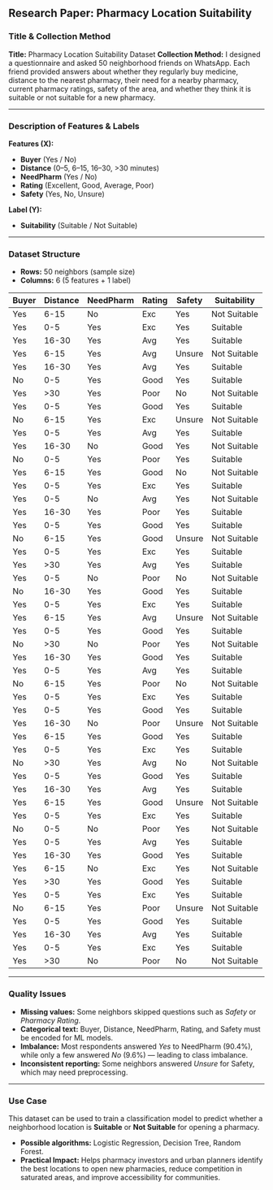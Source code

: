 ## Research Paper: Pharmacy Location Suitability

### Title & Collection Method

**Title:** Pharmacy Location Suitability Dataset
**Collection Method:** I designed a questionnaire and asked 50 neighborhood friends on WhatsApp. Each friend provided answers about whether they regularly buy medicine, distance to the nearest pharmacy, their need for a nearby pharmacy, current pharmacy ratings, safety of the area, and whether they think it is suitable or not suitable for a new pharmacy.

---

### Description of Features & Labels

**Features (X):**

* **Buyer** (Yes / No)
* **Distance** (0–5, 6–15, 16–30, >30 minutes)
* **NeedPharm** (Yes / No)
* **Rating** (Excellent, Good, Average, Poor)
* **Safety** (Yes, No, Unsure)

**Label (Y):**

* **Suitability** (Suitable / Not Suitable)

---

### Dataset Structure

* **Rows:** 50 neighbors (sample size)
* **Columns:** 6 (5 features + 1 label)

| Buyer | Distance | NeedPharm | Rating | Safety | Suitability  |
| ----- | -------- | --------- | ------ | ------ | ------------ |
| Yes   | 6-15     | No        | Exc    | Yes    | Not Suitable |
| Yes   | 0-5      | Yes       | Exc    | Yes    | Suitable     |
| Yes   | 16-30    | Yes       | Avg    | Yes    | Suitable     |
| Yes   | 6-15     | Yes       | Avg    | Unsure | Not Suitable |
| Yes   | 16-30    | Yes       | Avg    | Yes    | Suitable     |
| No    | 0-5      | Yes       | Good   | Yes    | Suitable     |
| Yes   | >30      | Yes       | Poor   | No     | Not Suitable |
| Yes   | 0-5      | Yes       | Good   | Yes    | Suitable     |
| No    | 6-15     | Yes       | Exc    | Unsure | Not Suitable |
| Yes   | 0-5      | Yes       | Avg    | Yes    | Suitable     |
| Yes   | 16-30    | No        | Good   | Yes    | Not Suitable |
| No    | 0-5      | Yes       | Poor   | Yes    | Suitable     |
| Yes   | 6-15     | Yes       | Good   | No     | Not Suitable |
| Yes   | 0-5      | Yes       | Exc    | Yes    | Suitable     |
| Yes   | 0-5      | No        | Avg    | Yes    | Not Suitable |
| Yes   | 16-30    | Yes       | Poor   | Yes    | Suitable     |
| Yes   | 0-5      | Yes       | Good   | Yes    | Suitable     |
| No    | 6-15     | Yes       | Good   | Unsure | Not Suitable |
| Yes   | 0-5      | Yes       | Exc    | Yes    | Suitable     |
| Yes   | >30      | Yes       | Avg    | Yes    | Suitable     |
| Yes   | 0-5      | No        | Poor   | No     | Not Suitable |
| No    | 16-30    | Yes       | Good   | Yes    | Suitable     |
| Yes   | 0-5      | Yes       | Exc    | Yes    | Suitable     |
| Yes   | 6-15     | Yes       | Avg    | Unsure | Not Suitable |
| Yes   | 0-5      | Yes       | Good   | Yes    | Suitable     |
| No    | >30      | No        | Poor   | Yes    | Not Suitable |
| Yes   | 16-30    | Yes       | Good   | Yes    | Suitable     |
| Yes   | 0-5      | Yes       | Avg    | Yes    | Suitable     |
| No    | 6-15     | Yes       | Poor   | No     | Not Suitable |
| Yes   | 0-5      | Yes       | Exc    | Yes    | Suitable     |
| Yes   | 0-5      | Yes       | Good   | Yes    | Suitable     |
| Yes   | 16-30    | No        | Poor   | Unsure | Not Suitable |
| Yes   | 6-15     | Yes       | Good   | Yes    | Suitable     |
| Yes   | 0-5      | Yes       | Exc    | Yes    | Suitable     |
| No    | >30      | Yes       | Avg    | No     | Not Suitable |
| Yes   | 0-5      | Yes       | Good   | Yes    | Suitable     |
| Yes   | 16-30    | Yes       | Avg    | Yes    | Suitable     |
| Yes   | 6-15     | Yes       | Good   | Unsure | Not Suitable |
| Yes   | 0-5      | Yes       | Exc    | Yes    | Suitable     |
| No    | 0-5      | No        | Poor   | Yes    | Not Suitable |
| Yes   | 0-5      | Yes       | Avg    | Yes    | Suitable     |
| Yes   | 16-30    | Yes       | Good   | Yes    | Suitable     |
| Yes   | 6-15     | No        | Exc    | Yes    | Not Suitable |
| Yes   | >30      | Yes       | Good   | Yes    | Suitable     |
| Yes   | 0-5      | Yes       | Exc    | Yes    | Suitable     |
| No    | 6-15     | Yes       | Poor   | Unsure | Not Suitable |
| Yes   | 0-5      | Yes       | Good   | Yes    | Suitable     |
| Yes   | 16-30    | Yes       | Avg    | Yes    | Suitable     |
| Yes   | 0-5      | Yes       | Exc    | Yes    | Suitable     |
| Yes   | >30      | No        | Poor   | No     | Not Suitable |

---

### Quality Issues

* **Missing values:** Some neighbors skipped questions such as *Safety* or *Pharmacy Rating*.
* **Categorical text:** Buyer, Distance, NeedPharm, Rating, and Safety must be encoded for ML models.
* **Imbalance:** Most respondents answered *Yes* to NeedPharm (90.4%), while only a few answered *No* (9.6%) — leading to class imbalance.
* **Inconsistent reporting:** Some neighbors answered *Unsure* for Safety, which may need preprocessing.

---

### Use Case

This dataset can be used to train a classification model to predict whether a neighborhood location is **Suitable** or **Not Suitable** for opening a pharmacy.

* **Possible algorithms:** Logistic Regression, Decision Tree, Random Forest.
* **Practical Impact:** Helps pharmacy investors and urban planners identify the best locations to open new pharmacies, reduce competition in saturated areas, and improve accessibility for communities.
